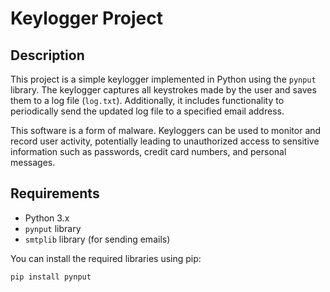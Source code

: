 # Keylogger Project

## Description

This project is a simple keylogger implemented in Python using the `pynput` library. The keylogger captures all keystrokes made by the user and saves them to a log file (`log.txt`). Additionally, it includes functionality to periodically send the updated log file to a specified email address.

This software is a form of malware. Keyloggers can be used to monitor and record user activity, potentially leading to unauthorized access to sensitive information such as passwords, credit card numbers, and personal messages. 

## Requirements

- Python 3.x
- `pynput` library
- `smtplib` library (for sending emails)

You can install the required libraries using pip:

```bash
pip install pynput
